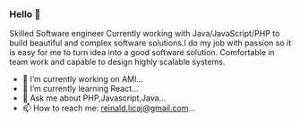 ### Hello 👋
Skilled Software engineer
Currently working with Java/JavaScript/PHP to build beautiful and complex software solutions.I do my job with passion so it is easy for me to turn idea into a good software solution. Comfortable in team work and capable to design highly scalable systems.


- 🔭 I’m currently working on AMI...
- 🌱 I’m currently learning React...
- 💬 Ask me about PHP,Javascript,Java...
- 📫 How to reach me: reinald.licaj@gmail.com...


